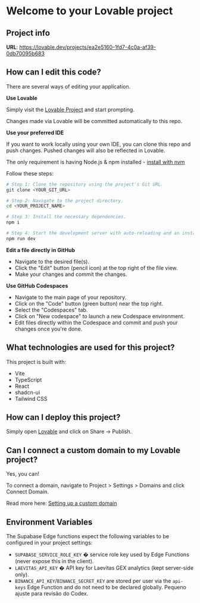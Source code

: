 # Welcome to your Lovable project

## Project info

**URL**: https://lovable.dev/projects/ea2e5160-1fd7-4c0a-af39-0db70095b683

## How can I edit this code?

There are several ways of editing your application.

**Use Lovable**

Simply visit the [Lovable Project](https://lovable.dev/projects/ea2e5160-1fd7-4c0a-af39-0db70095b683) and start prompting.

Changes made via Lovable will be committed automatically to this repo.

**Use your preferred IDE**

If you want to work locally using your own IDE, you can clone this repo and push changes. Pushed changes will also be reflected in Lovable.

The only requirement is having Node.js & npm installed - [install with nvm](https://github.com/nvm-sh/nvm#installing-and-updating)

Follow these steps:

```sh
# Step 1: Clone the repository using the project's Git URL.
git clone <YOUR_GIT_URL>

# Step 2: Navigate to the project directory.
cd <YOUR_PROJECT_NAME>

# Step 3: Install the necessary dependencies.
npm i

# Step 4: Start the development server with auto-reloading and an instant preview.
npm run dev
```

**Edit a file directly in GitHub**

- Navigate to the desired file(s).
- Click the "Edit" button (pencil icon) at the top right of the file view.
- Make your changes and commit the changes.

**Use GitHub Codespaces**

- Navigate to the main page of your repository.
- Click on the "Code" button (green button) near the top right.
- Select the "Codespaces" tab.
- Click on "New codespace" to launch a new Codespace environment.
- Edit files directly within the Codespace and commit and push your changes once you're done.

## What technologies are used for this project?

This project is built with:

- Vite
- TypeScript
- React
- shadcn-ui
- Tailwind CSS

## How can I deploy this project?

Simply open [Lovable](https://lovable.dev/projects/ea2e5160-1fd7-4c0a-af39-0db70095b683) and click on Share -> Publish.

## Can I connect a custom domain to my Lovable project?

Yes, you can!

To connect a domain, navigate to Project > Settings > Domains and click Connect Domain.

Read more here: [Setting up a custom domain](https://docs.lovable.dev/tips-tricks/custom-domain#step-by-step-guide)

## Environment Variables

The Supabase Edge functions expect the following variables to be configured in your project settings:

- `SUPABASE_SERVICE_ROLE_KEY` � service role key used by Edge Functions (never expose this in the client).
- `LAEVITAS_API_KEY` � API key for Laevitas GEX analytics (kept server-side only).
- `BINANCE_API_KEY`/`BINANCE_SECRET_KEY` are stored per user via the `api-keys` Edge Function and do not need to be declared globally.
Pequeno ajuste para revisão do Codex.
